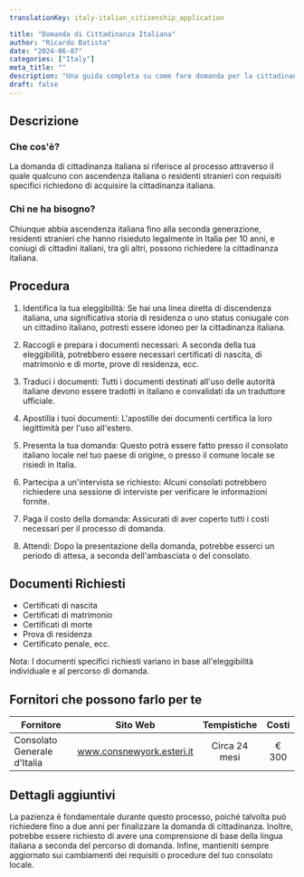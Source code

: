 ```yaml
---
translationKey: italy-italian_citizenship_application

title: "Domanda di Cittadinanza Italiana"
author: "Ricardo Batista"
date: "2024-06-07"
categories: ["Italy"]
meta_title: ""
description: "Una guida completa su come fare domanda per la cittadinanza italiana."
draft: false
---
```


## Descrizione
### Che cos'è?
La domanda di cittadinanza italiana si riferisce al processo attraverso il quale qualcuno con ascendenza italiana o residenti stranieri con requisiti specifici richiedono di acquisire la cittadinanza italiana.

### Chi ne ha bisogno?
Chiunque abbia ascendenza italiana fino alla seconda generazione, residenti stranieri che hanno risieduto legalmente in Italia per 10 anni, e coniugi di cittadini italiani, tra gli altri, possono richiedere la cittadinanza italiana.

## Procedura

1. Identifica la tua eleggibilità: Se hai una linea diretta di discendenza italiana, una significativa storia di residenza o uno status coniugale con un cittadino italiano, potresti essere idoneo per la cittadinanza italiana.

2. Raccogli e prepara i documenti necessari: A seconda della tua eleggibilità, potrebbero essere necessari certificati di nascita, di matrimonio e di morte, prove di residenza, ecc.

3. Traduci i documenti: Tutti i documenti destinati all'uso delle autorità italiane devono essere tradotti in italiano e convalidati da un traduttore ufficiale.

4. Apostilla i tuoi documenti: L'apostille dei documenti certifica la loro legittimità per l'uso all'estero.

5. Presenta la tua domanda: Questo potrà essere fatto presso il consolato italiano locale nel tuo paese di origine, o presso il comune locale se risiedi in Italia.

6. Partecipa a un'intervista se richiesto: Alcuni consolati potrebbero richiedere una sessione di interviste per verificare le informazioni fornite.

7. Paga il costo della domanda: Assicurati di aver coperto tutti i costi necessari per il processo di domanda.

8. Attendi: Dopo la presentazione della domanda, potrebbe esserci un periodo di attesa, a seconda dell'ambasciata o del consolato.

## Documenti Richiesti
- Certificati di nascita
- Certificati di matrimonio
- Certificati di morte
- Prova di residenza
- Certificato penale, ecc.

Nota: I documenti specifici richiesti variano in base all'eleggibilità individuale e al percorso di domanda.

## Fornitori che possono farlo per te

| Fornitore        |     Sito Web     |     Tempistiche    |       Costi      |
| --------------- | --------------- |  :-------------: | :-------------: |
| Consolato Generale d'Italia |  www.consnewyork.esteri.it | Circa 24 mesi |  € 300 |

## Dettagli aggiuntivi
La pazienza è fondamentale durante questo processo, poiché talvolta può richiedere fino a due anni per finalizzare la domanda di cittadinanza. Inoltre, potrebbe essere richiesto di avere una comprensione di base della lingua italiana a seconda del percorso di domanda. Infine, mantieniti sempre aggiornato sui cambiamenti dei requisiti o procedure del tuo consolato locale.